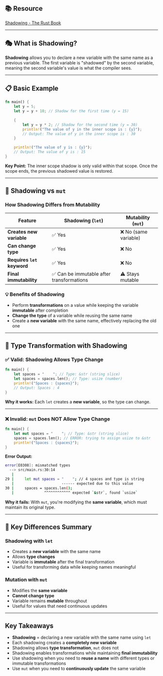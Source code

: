 ## 📚 Resource

[Shadowing - The Rust Book](https://doc.rust-lang.org/book/ch03-01-variables-and-mutability.html#shadowing)

---

## 🎭 What is Shadowing?

**Shadowing** allows you to declare a new variable with the same name as a previous variable. The first variable is "shadowed" by the second variable, meaning the second variable's value is what the compiler sees.

---

## 📋 Basic Example

```rust
fn main() {
    let y = 5;
    let y = y + 10; // Shadow for the first time (y = 15)
    
    {
        let y = y * 2; // Shadow for the second time (y = 30)
        println!("The value of y in the inner scope is : {y}");
        // Output: The value of y in the inner scope is : 30
    }
    
    println!("The value of y is : {y}");
    // Output: The value of y is : 15
}
```

**Key Point:** The inner scope shadow is only valid within that scope. Once the scope ends, the previous shadowed value is restored.

---

## 🔄 Shadowing vs `mut`

### How Shadowing Differs from Mutability

|Feature|Shadowing (`let`)|Mutability (`mut`)|
|---|---|---|
|**Creates new variable**|✅ Yes|❌ No (same variable)|
|**Can change type**|✅ Yes|❌ No|
|**Requires `let` keyword**|✅ Yes|❌ No|
|**Final immutability**|✅ Can be immutable after transformations|⚠️ Stays mutable|

### 💡 Benefits of Shadowing

- Perform **transformations** on a value while keeping the variable **immutable** after completion
- **Change the type** of a variable while reusing the same name
- Create a **new variable** with the same name, effectively replacing the old one

---

## 🔀 Type Transformation with Shadowing

### ✅ Valid: Shadowing Allows Type Change

```rust
fn main() {
    let spaces = "    "; // Type: &str (string slice)
    let spaces = spaces.len(); // Type: usize (number)
    println!("Spaces : {spaces}");
    // Output: Spaces : 4
}
```

**Why it works:** Each `let` creates a **new variable**, so the type can change.

---

### ❌ Invalid: `mut` Does NOT Allow Type Change

```rust
fn main() {
    let mut spaces = "    "; // Type: &str (string slice)
    spaces = spaces.len(); // ERROR: trying to assign usize to &str
    println!("Spaces : {spaces}");
}
```

**Error Output:**

```bash
error[E0308]: mismatched types
  --> src/main.rs:30:14
   |
29 |     let mut spaces = "    "; // 4 spaces and type is string
   |                      ------ expected due to this value
30 |     spaces = spaces.len();
   |              ^^^^^^^^^^^^ expected `&str`, found `usize`
```

**Why it fails:** With `mut`, you're modifying the **same variable**, which must maintain its original type.

---

## 📌 Key Differences Summary

### Shadowing with `let`

- Creates a **new variable** with the same name
- Allows **type changes**
- Variable is **immutable** after the final transformation
- Useful for transforming data while keeping names meaningful

### Mutation with `mut`

- Modifies the **same variable**
- **Cannot change type**
- Variable remains **mutable** throughout
- Useful for values that need continuous updates

---

## Key Takeaways

- **Shadowing** = declaring a new variable with the same name using `let`
- Each shadowing creates a **completely new variable**
- Shadowing allows **type transformation**, `mut` does not
- Shadowing enables transformations while maintaining **final immutability**
- Use shadowing when you need to **reuse a name** with different types or immutable transformations
- Use `mut` when you need to **continuously update** the same variable